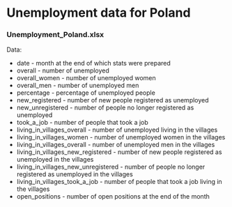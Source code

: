 # Unemployment data for Poland

### Unemployment_Poland.xlsx

Data:
* date - month at the end of which stats were prepared
* overall - number of unemployed
* overall_women - number of unemployed women
* overall_men - number of unemployed men
* percentage - percentage of unemployed people
* new_registered - number of new people registered as unemployed
* new_unregistered - number of people no longer registered as unemployed
* took_a_job - number of people that took a job
* living_in_villages_overall - number of unemployed living in the villages
* living_in_villages_women - number of unemployed women in the villages
* living_in_villages_overall - number of unemployed men in the villages
* living_in_villages_new_registered - number of new people registered as unemployed in the villages
* living_in_villages_new_unregistered - number of people no longer registered as unemployed in the villages
* living_in_villages_took_a_job - number of people that took a job living in the villages
* open_positions - number of open positions at the end of the month